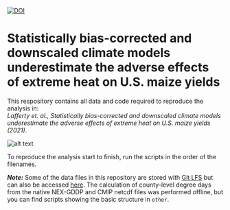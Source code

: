 [![DOI](https://zenodo.org/badge/280244273.svg)](https://zenodo.org/badge/latestdoi/280244273)
# Statistically bias-corrected and downscaled climate models underestimate the adverse effects of extreme heat on U.S. maize yields

This respository contains all data and code required to reproduce the analysis in:<br />
*Lafferty et. al., Statistically bias-corrected and downscaled climate models underestimate the adverse effects of extreme heat on U.S. maize yields (2021)*.

![alt text](https://github.com/david0811/BCSD_CornYields_UQ/tree/master/figs/newFigure2.png)

To reproduce the analysis start to finish, run the scripts in the order of the filenames.

***Note:*** Some of the data files in this repository are stored with [Git LFS](https://git-lfs.github.com) but can also be accessed [here](https://doi.org/10.5281/zenodo.4455847). The calculation of county-level degree days from the native NEX-GDDP and CMIP netcdf files was performed offline, but you can find scripts showing the basic structure in `other`.
